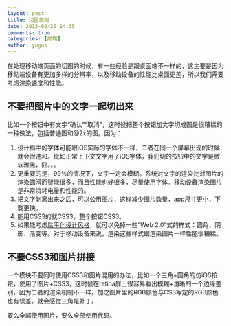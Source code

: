 ```yaml
---
layout: post
title: 切图原则
date: 2013-02-20 14:35
comments: true
categories: [前端]
author: yuguo
---
```

在处理移动端页面的切图的时候，有一些经验是跟桌面端不一样的，这主要是因为移动端设备有更加多样的分辨率，以及移动设备的性能比桌面更差，所以我们需要考虑渲染速度和性能。

不要把图片中的文字一起切出来
---

比如一个按钮中有文字“确认”“取消”，这时候把整个按钮加文字切成图是很糟糕的一种做法，包括普通图和@2x的图。因为：

1. 设计稿中的字体可能跟iOS实际的字体不一样，二者在同一个屏幕出现的时候就会很违和。比如正常上下文文字用了iOS字体，我们切的按钮中的文字是微软雅黑，囧。。。
2. 更重要的是，99%的情况下，文字一定会模糊。系统对文字的渲染比对图片的渲染圆滑而智能很多，而且性能也好很多，尽量使用字体。移动设备渲染图片是非常消耗电量和性能的。
3. 把文字剥离出来之后，可以公用图片，这样减少图片数量，app尺寸更小，下载更快。
4. 能用CSS3的就CSS3，整个按钮CSS3。
5. 如果能考虑[扁平化设计风格](http://www.qianduan.net/the-flat-design-aesthetic.html)，就可以免掉一些“Web 2.0”式的样式：圆角、阴影、渐变等。对于移动设备来说，渲染这些样式跟渲染图片一样性能很糟糕。

不要CSS3和图片拼接
---

一个模块不要同时使用CSS3和图片混用的办法，比如一个三角+圆角的仿iOS按钮，使用了图片+CSS3，这时候在retina屏上很容易看出模糊+清晰的一个边缘差别，因为二者的渲染机制不一样。加之图片里的RGB颜色与CSS写定的RGB颜色也有误差。就会感觉三角是补丁。

要么全部使用图片，要么全部使用代码。